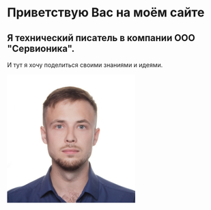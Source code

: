# Приветствую Вас на моём сайте


## Я технический писатель в компании ООО "Сервионика". 
И тут я хочу поделиться своими знаниями и идеями.


<img src="lelekin.jpg" alt="Описание" width="300"/>



